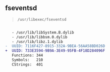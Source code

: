 ## fseventsd

> `/usr/libexec/fseventsd`

```diff

   - /usr/lib/libSystem.B.dylib
   - /usr/lib/libbsm.0.dylib
   - /usr/lib/libz.1.dylib
-  UUID: 7116F427-8915-332A-9BEA-56AA58BD026D
+  UUID: 733E3594-9B9A-3E49-95FB-4F18D284096F
   Functions: 344
   Symbols:   210
   CStrings:  401

```

